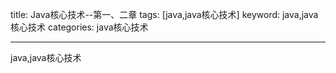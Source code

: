 title: Java核心技术--第一、二章
tags: [java,java核心技术]
keyword: java,java核心技术
categories: java核心技术

---
java,java核心技术


